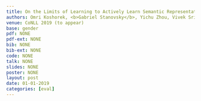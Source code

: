 ```yaml
---
title: On the Limits of Learning to Actively Learn Semantic Representations
authors: Omri Koshorek, <b>Gabriel Stanovsky</b>, Yichu Zhou, Vivek Srikumar and Jonathan Berant
venue: CoNLL 2019 (to appear)
base: gender
pdf: NONE
pdf-ext: NONE
bib: NONE
bib-ext: NONE
code: NONE
talk: NONE
slides: NONE
poster: NONE
layout: post
date: 01-01-2019
categories: [eval]
---
```

